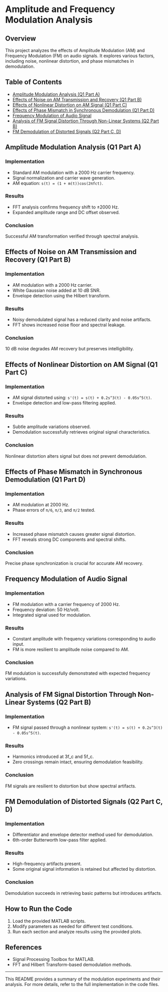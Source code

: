 # Amplitude and Frequency Modulation Analysis

## Overview
This project analyzes the effects of Amplitude Modulation (AM) and Frequency Modulation (FM) on audio signals. It explores various factors, including noise, nonlinear distortion, and phase mismatches in demodulation.

## Table of Contents
- [Amplitude Modulation Analysis (Q1 Part A)](#amplitude-modulation-analysis-q1-part-a)
- [Effects of Noise on AM Transmission and Recovery (Q1 Part B)](#effects-of-noise-on-am-transmission-and-recovery-q1-part-b)
- [Effects of Nonlinear Distortion on AM Signal (Q1 Part C)](#effects-of-nonlinear-distortion-on-am-signal-q1-part-c)
- [Effects of Phase Mismatch in Synchronous Demodulation (Q1 Part D)](#effects-of-phase-mismatch-in-synchronous-demodulation-q1-part-d)
- [Frequency Modulation of Audio Signal](#frequency-modulation-of-audio-signal)
- [Analysis of FM Signal Distortion Through Non-Linear Systems (Q2 Part B)](#analysis-of-fm-signal-distortion-through-non-linear-systems-q2-part-b)
- [FM Demodulation of Distorted Signals (Q2 Part C, D)](#fm-demodulation-of-distorted-signals-q2-part-c-d)

## Amplitude Modulation Analysis (Q1 Part A)
### Implementation
- Standard AM modulation with a 2000 Hz carrier frequency.
- Signal normalization and carrier wave generation.
- AM equation: `s(t) = (1 + m(t))cos(2πfct)`.

### Results
- FFT analysis confirms frequency shift to ±2000 Hz.
- Expanded amplitude range and DC offset observed.

### Conclusion
Successful AM transformation verified through spectral analysis.

## Effects of Noise on AM Transmission and Recovery (Q1 Part B)
### Implementation
- AM modulation with a 2000 Hz carrier.
- White Gaussian noise added at 10 dB SNR.
- Envelope detection using the Hilbert transform.

### Results
- Noisy demodulated signal has a reduced clarity and noise artifacts.
- FFT shows increased noise floor and spectral leakage.

### Conclusion
10 dB noise degrades AM recovery but preserves intelligibility.

## Effects of Nonlinear Distortion on AM Signal (Q1 Part C)
### Implementation
- AM signal distorted using: `s'(t) = s(t) + 0.2s^3(t) - 0.05s^5(t)`.
- Envelope detection and low-pass filtering applied.

### Results
- Subtle amplitude variations observed.
- Demodulation successfully retrieves original signal characteristics.

### Conclusion
Nonlinear distortion alters signal but does not prevent demodulation.

## Effects of Phase Mismatch in Synchronous Demodulation (Q1 Part D)
### Implementation
- AM modulation at 2000 Hz.
- Phase errors of `π/6`, `π/3`, and `π/2` tested.

### Results
- Increased phase mismatch causes greater signal distortion.
- FFT reveals strong DC components and spectral shifts.

### Conclusion
Precise phase synchronization is crucial for accurate AM recovery.

## Frequency Modulation of Audio Signal
### Implementation
- FM modulation with a carrier frequency of 2000 Hz.
- Frequency deviation: 50 Hz/volt.
- Integrated signal used for modulation.

### Results
- Constant amplitude with frequency variations corresponding to audio input.
- FM is more resilient to amplitude noise compared to AM.

### Conclusion
FM modulation is successfully demonstrated with expected frequency variations.

## Analysis of FM Signal Distortion Through Non-Linear Systems (Q2 Part B)
### Implementation
- FM signal passed through a nonlinear system: `s'(t) = s(t) + 0.2s^3(t) - 0.05s^5(t)`.

### Results
- Harmonics introduced at 3f_c and 5f_c.
- Zero crossings remain intact, ensuring demodulation feasibility.

### Conclusion
FM signals are resilient to distortion but show spectral artifacts.

## FM Demodulation of Distorted Signals (Q2 Part C, D)
### Implementation
- Differentiator and envelope detector method used for demodulation.
- 6th-order Butterworth low-pass filter applied.

### Results
- High-frequency artifacts present.
- Some original signal information is retained but affected by distortion.

### Conclusion
Demodulation succeeds in retrieving basic patterns but introduces artifacts.

## How to Run the Code
1. Load the provided MATLAB scripts.
2. Modify parameters as needed for different test conditions.
3. Run each section and analyze results using the provided plots.

## References
- Signal Processing Toolbox for MATLAB.
- FFT and Hilbert Transform-based demodulation methods.

---
This README provides a summary of the modulation experiments and their analysis. For more details, refer to the full implementation in the code files.

